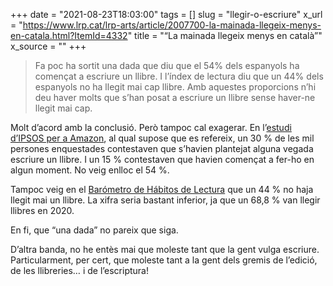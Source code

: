 +++
date = "2021-08-23T18:03:00"
tags = []
slug = "llegir-o-escriure"
x_url = "https://www.lrp.cat/lrp-arts/article/2007700-la-mainada-llegeix-menys-en-catala.html?ItemId=4332"
title = "“La mainada llegeix menys en català”"
x_source = ""
+++

> Fa poc ha sortit una dada que diu que el 54% dels espanyols ha començat a escriure un llibre. I l’índex de lectura diu que un 44% dels espanyols no ha llegit mai cap llibre. Amb aquestes proporcions n’hi deu haver molts que s’han posat a escriure un llibre sense haver-ne llegit mai cap.

Molt d’acord amb la conclusió. Però tampoc cal exagerar. En l’[estudi d’IPSOS per a Amazon](https://www.europapress.es/cultura/libros-00132/noticia-30-espanoles-planteado-escribir-libro-alguna-vez-estudio-20210614151346.html), al qual supose que es refereix, un 30 % de les mil persones enquestades contestaven que s’havien plantejat alguna vegada escriure un llibre. I un 15 % contestaven que havien començat a fer-ho en algun moment. No veig enlloc el 54 %.

Tampoc veig en el [Barómetro de Hábitos de Lectura](https://www.federacioneditores.org/img/documentos/260221-notasprensa.pdf) que un 44 % no haja llegit mai un llibre. La xifra seria bastant inferior, ja que un 68,8 % van llegir llibres en 2020.

En fi, que “una dada” no pareix que siga.

D’altra banda, no he entès mai que moleste tant que la gent vulga escriure. Particularment, per cert, que moleste tant a la gent dels gremis de l’edició, de les llibreries… i de l’escriptura!
